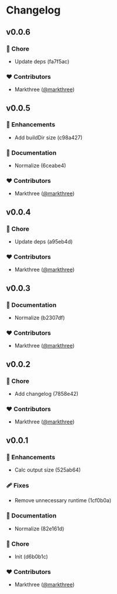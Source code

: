 # Changelog


## v0.0.6


### 🏡 Chore

  - Update deps (fa7f5ac)

### ❤️  Contributors

- Markthree ([@markthree](http://github.com/markthree))

## v0.0.5


### 🚀 Enhancements

  - Add buildDir size (c98a427)

### 📖 Documentation

  - Normalize (6ceabe4)

### ❤️  Contributors

- Markthree ([@markthree](http://github.com/markthree))

## v0.0.4


### 🏡 Chore

  - Update deps (a95eb4d)

### ❤️  Contributors

- Markthree ([@markthree](http://github.com/markthree))

## v0.0.3


### 📖 Documentation

  - Normalize (b2307df)

### ❤️  Contributors

- Markthree ([@markthree](http://github.com/markthree))

## v0.0.2


### 🏡 Chore

  - Add changelog (7858e42)

### ❤️  Contributors

- Markthree ([@markthree](http://github.com/markthree))

## v0.0.1


### 🚀 Enhancements

  - Calc output size (525ab64)

### 🩹 Fixes

  - Remove unnecessary runtime (1cf0b0a)

### 📖 Documentation

  - Normalize (82e161d)

### 🏡 Chore

  - Init (d6b0b1c)

### ❤️  Contributors

- Markthree ([@markthree](http://github.com/markthree))

